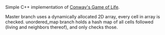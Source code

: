 Simple C++ implementation of [Conway's Game of Life](http://en.wikipedia.org/wiki/Conway%27s_Game_of_Life).

Master branch uses a dynamically allocated 2D array, every cell in array is checked.
unordered_map branch holds a hash map of all cells followed (living and neighbors thereof), and only checks those.